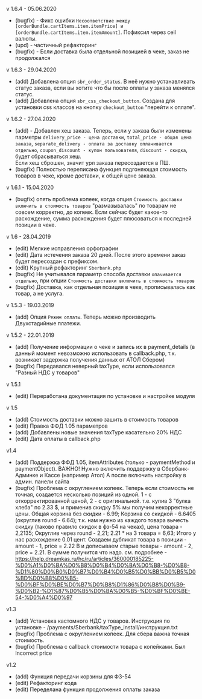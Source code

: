 v 1.6.4 - 05.06.2020
* (bugfix) - Фикс ошибки `Несоответствие между [orderBundle.cartItems.item.itemPrice] и [orderBundle.cartItems.item.itemAmount]`. Пофиксил через ceil валюты.
* (upd) - частичный рефакторинг
* (bugfix) - Если доставка была отдельной позицией в чеке, заказ не продолжался

v 1.6.3 - 29.04.2020
* (add) Добавлена опция `sbr_order_status`. В неё нужно устанавливать статус заказа, если вы хотите что бы после оплаты у заказа менялся статус.
* (add) Добавлена опция `sbr_css_checkout_button`. Создана для установки css классов на кнопку `checkout_button` "перейти к оплате".

v 1.6.2 - 27.04.2020
* (add) - Добавлен хеш заказа. Теперь, если у заказа были изменены парметры `delivery_price - цена доставки`, `total_price - общая цена заказа`, `separate_delivery - оплата за доставку оплачивается отдельно`, `coupon_discount - купон пользователя`, `discount - скидка`, будет сбрасываться хеш.  
Если хеш сброшен, значит урл заказа пересоздается в ПШ.
* (bugfix) Полностью переписана функция подгоняющая стоимость товаров в чеке, кроме доставки, к общей цене заказа. 

v 1.6.1 - 15.04.2020
* (bugfix) опять проблема копеек, когда опция `Стоимость доставки включить в стоимость товаров` "размазывалась" по товарам не совсем корректно, до копеек. Если сейчас будет какое-то расхождение, сумма расхождения будет плюсоваться к последней позиции в чеке.

v 1.6 - 28.04.2019
* (edit) Мелкие исправления орфографии
* (edit) Дата истечения заказа 20 дней. После этого времени заказ будет пересоздан с префиксом.
* (edit) Крупный рефакторинг `Sberbank.php`
* (bugfix) Не учитывался параметр способа доставки `опачивается отдельно`, при опции `Стоимость доставки включить в стоимость товаров`
* (bugfix) Доставка, как отдельная позиция в чеке, прописывалась как товар, а не услуга.

v 1.5.3 - 19.03.2019
* (add) Опция `Режим оплаты`. Теперь можно производить Двухстадийные платежи. 

v 1.5.2 - 22.01.2019
* (add) Получение информации о чеке и запись их в payment_details (в данный момент невозможно использовать в callback.php, т.к. возникает задержка получения данных от АТОЛ Сбером)
* (bugfix) Передавался неверный taxType, если использовался "Разный НДС у товаров"

v 1.5.1
* (edit) Переработана документация по установке и настройке модуля

v 1.5
* (add) Стоимость доставки можно зашить в стоимость товаров
* (edit) Правка ФФД 1.05 параметров
* (add) Добавлены новые значения taxType касательно 20% НДС
* (edit) Дата оплаты в callback.php

v1.4
* (add) Поддержка ФФД 1.05, itemAttributes (только - paymentMethod и paymentObject). 
ВАЖНО! Нужно включить поддержку в Сбербанк-Админке и Кассе (например Атол)
А после включить настройку в админ. панели сайта
* (bugfix) Проблема с округлением копеек. Теперь если стоимость не
точная, создается несколько позиций из одной. 1 - с откорректированной
ценой, 2 - с оригинальной. т.е. купив 3 "булка хлеба" по 2.33 $, и применив
скидку 5% мы получим некорректные цены. 
Общая корзина без скидки - 6.99;
Корзина со скидкой - 6.6405 (округлив round - 6.64);
т.к. нам нужно из каждого товара вычесть скидку (таково правило скидок в фз-54 на чеках),
цена товара - 2,2135;
Округлив через round - 2,21;
2.21 * на 3 товара = 6,63;
Итого у нас расхождение 0.01 цент.
Создаем дубликат товара в позиции - amount - 1, price = 2.22
B и дописываем старые товары - amount - 2, price = 2.21. 
В сумме получится что надо.
см. подробнее - https://help.dreamkas.ru/hc/ru/articles/360000185225-%D0%A1%D0%BA%D0%B8%D0%B4%D0%BA%D0%B8-%D0%B8-%D1%80%D0%B0%D0%B7%D0%B4%D0%B5%D0%BB%D0%B5%D0%BD%D0%B8%D0%B5-%D0%BF%D0%BE%D0%B7%D0%B8%D1%86%D0%B8%D0%B9-%D0%B2-%D1%87%D0%B5%D0%BA%D0%B5-%D0%BF%D0%BE-54-%D0%A4%D0%97


v1.3
* (add) Установка кастомного НДС у товаров. Инструкция по установке - /payments/Sberbank/taxType_install/инструкция.txt
* (bugfix) Проблема с округлением копеек. Для сбера важна точная стоимость.
* (bugfix) Проблема с callback стоимости товара с копейками. Был Incorrect price

v1.2
* (add) Функция передачи корзины для ФЗ-54
* (edit) Рефакторинг кода
* (edit) Переделана функция продолжения оплаты заказа